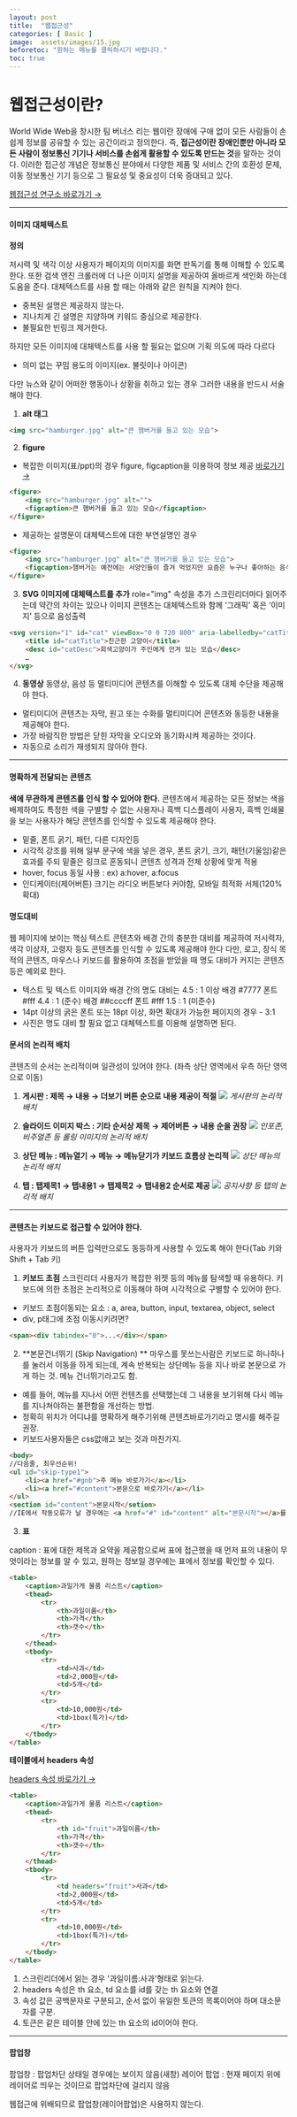 ```yaml
---
layout: post
title:  "웹접근성"
categories: [ Basic ]
image:  assets/images/15.jpg
beforetoc: "원하는 메뉴를 클릭하시기 바랍니다."
toc: true
---
```


# 웹접근성이란?

World Wide Web을 창시한 팀 버너스 리는 웹이란 장애에 구애 없이 모든 사람들이 손쉽게 정보를 공유할 수 있는 공간이라고 정의한다.
즉, **접근성이란 장애인뿐만 아니라 모든 사람이 정보통신 기기나 서비스를 손쉽게 활용할 수 있도록 만드는 것**을 말하는 것이다. 
이러한 접근성 개념은 정보통신 분야에서 다양한 제품 및 서비스 간의 호환성 문제, 이동 정보통신 기기 등으로 그 필요성 및 중요성이 더욱 증대되고 있다.

<a target="_blank" href="https://www.wah.or.kr:444/Participation/technique.asp" class="btn btn-dark"> 웹접근성 연구소 바로가기 &rarr;</a>

***


#### 이미지 대체텍스트

**정의**

저시력 및 색각 이상 사용자가 페이지의 이미지를 화면 판독기를 통해 이해할 수 있도록 한다. 또한 검색 엔진 크롤러에 더 나은 이미지 설명을 제공하여 올바르게 색인화 하는데 도움을 준다.
대체텍스트를 사용 할 때는 아래와 같은 원칙을 지켜야 한다.
* 중복된 설명은 제공하지 않는다.
* 지나치게 긴 설명은 지양하며 키워드 중심으로 제공한다.
* 불필요한 빈링크 제거한다.

하지만 모든 이미지에 대체텍스트를 사용 할 필요는 없으며 기획 의도에 따라 다르다
* 의미 없는 꾸밈 용도의 이미지(ex. 불릿이나 아이콘)

다만 뉴스와 같이 어떠한 행동이나 상황을 취하고 있는 경우 그러한 내용을 반드시 서술해야 한다. 

1. **alt 태그**
```html
<img src="hamburger.jpg" alt="큰 햄버거를 들고 있는 모습">
```
2. **figure**
- 복잡한 이미지(표/ppt)의 경우
figure, figcaption을 이용하여 정보 제공 <a target="_blank" href="http://nuli.navercorp.com/sharing/blog/post/1132853" class="btn btn-dark"> 바로가기 &rarr;</a>
```html
<figure>
	<img src="hamburger.jpg" alt=""> 
	<figcaption>큰 햄버거를 들고 있는 모습</figcaption>
</figure>
```
- 제공하는 설명문이 대체텍스트에 대한 부연설명인 경우
```html
<figure> 
	<img src="hamburger.jpg" alt="큰 햄버거를 들고 있는 모습"> 
	<figcaption>햄버거는 예전에는 서양인들이 즐겨 먹었지만 요즘은 누구나 좋아하는 음식이다.</figcaption>
</figure>   
```
3. **SVG 이미지에 대체텍스트를 추가**
role="img" 속성을 추가
스크린리더마다 읽어주는데 약간의 차이는 있으나 이미지 콘텐츠는 대체텍스트와 함께 ‘그래픽’ 혹은 ‘이미지’ 등으로 음성출력
```html
<svg version="1" id="cat" viewBox="0 0 720 800" aria-labelledby="catTitle" aria-describedby="catDesc" role="img">
	<title id="catTitle">친근한 고양이</title>
	<desc id="catDesc">회색고양이가 주인에게 안겨 있는 모습</desc>
	… 
</svg>
```
4. **동영상**
동영상, 음성 등 멀티미디어 콘텐츠를 이해할 수 있도록 대체 수단을 제공해야 한다.
* 멀티미디어 콘텐츠는 자막, 원고 또는 수화를 멀티미디어 콘텐츠와 동등한 내용을 제공해야 한다.
* 가장 바람직한 방법은 닫힌 자막을 오디오와 동기화시켜 제공하는 것이다.
* 자동으로 소리가 재생되지 않아야 한다.

***

#### 명확하게 전달되는 콘텐츠

**색에 무관하게 콘텐츠를 인식 할 수 있어야 한다.**
콘텐츠에서 제공하는 모든 정보는 색을 배제하여도 특정한 색을 구별할 수 없는 사용자나 흑백 디스플레이 사용자, 흑백 인쇄물을 보는 사용자가 해당 콘텐츠를 인식할 수 있도록 제공해야 한다.

* 밑줄, 폰트 굵기, 패턴, 다른 디자인등
* 시각적 강조를 위해 일부 문구에 색을 넣은 경우, 폰트 굵기, 크기, 패턴(기울임)같은 효과를 주되 밑줄은 링크로 혼동되니 콘텐츠 성격과 전체 상황에 맞게 적용
* hover, focus 동일 사용 : ex) a:hover, a:focus
* 인디케이터(제어버튼) 크기는 라디오 버튼보다 커야함, 모바일 최적화 서체(120% 확대)

#### 명도대비
웹 페이지에 보이는 핵심 텍스트 콘텐츠와 배경 간의 충분한 대비를 제공하여 저시력자, 색각 이상자, 고령자 등도 콘텐츠를 인식할 수 있도록 제공해야 한다
다만, 로고, 장식 목적의 콘텐츠, 마우스나 키보드를 활용하여 초점을 받았을 때 명도 대비가 커지는 콘텐츠 등은 예외로 한다.

* 텍스트 및 텍스트 이미지와 배경 간의 명도 대비는 4.5 : 1 이상
	배경 #7777 폰트 #fff 4.4 : 1 (준수)
	배경 ##ccccff 폰트 #fff 1.5 : 1 (미준수)
* 14pt 이상의 굵은 폰트 또는 18pt 이상, 화면 확대가 가능한 페이지의 경우 - 3:1
* 사진은 명도 대비 할 필요 없고 대체텍스트를 이용해 설명하면 된다.


#### 문서의 논리적 배치
콘텐츠의 순서는 논리적이며 일관성이 있어야 한다. (좌측 상단 영역에서 우측 하단 영역으로 이동)

1. **게시판 : 제목 → 내용 → 더보기 버튼 순으로 내용 제공이 적절**
![]({{site.baseurl}}/images/09.jpg)
*게시판의 논리적 배치*

2. **슬라이드 이미지 박스 : 기타 순서상 제목 → 제어버튼 → 내용 순을 권장**
![]({{site.baseurl}}/images/09.jpg)
*인포존, 비주얼존 등 롤링 이미지의 논리적 배치*

3. **상단 메뉴 : 메뉴열기 → 메뉴 → 메뉴닫기가 키보드 흐름상 논리적**
![]({{site.baseurl}}/images/09.jpg)
*상단 메뉴의 논리적 배치*

4. **탭 : 탭제목1 → 탭내용1 → 탭제목2 → 탭내용2 순서로 제공**
![]({{site.baseurl}}/images/09.jpg)
*공지사항 등 탭의 논리적 배치*

***

#### 콘텐츠는 키보드로 접근할 수 있어야 한다.

사용자가 키보드의 버튼 입력만으로도 동등하게 사용할 수 있도록 해야 한다(Tab 키와 Shift + Tab 키)

1. **키보드 초점**
스크린리더 사용자가 복잡한 위젯 등의 메뉴를 탐색할 때 유용하다. 키보드에 의한 초점은 논리적으로 이동해야 하며 시각적으로 구별할 수 있어야 한다.

* 키보드 초점이동되는 요소 : a, area, button, input, textarea, object, select
* div, p태그에 초점 이동시키려면? 
```html
<span><div tabindex="0">...</div></span>
```

2. **본문건너뛰기 (Skip Navigation) **
마우스를 못쓰는사람은 키보드로 하나하나를 눌러서 이동을 하게 되는데, 계속 반복되는 상단메뉴 등을 지나 바로 본문으로 가게 하는 것.
메뉴 건너뛰기라고도 함.

* 예를 들어, 메뉴를 지나서 어떤 컨텐츠를 선택했는데 그 내용을 보기위해 다시 메뉴를 지나쳐야하는 불편함을 개선하는 방법.
* 정확히 위치가 어디냐를 명확하게 해주기위해 콘텐츠바로가기라고 명시를 해주길 권장.
* 키보드사용자들은 css없애고 보는 것과 마찬가지.

```html
<body>
//다음줄, 최우선순위!	
<ul id="skip-type1">
	<li><a href="#gnb">주 메뉴 바로가기</a></li>
	<li><a href="#content">본문으로 바로가기</a></li>
</ul>
<section id="content">본문시작</setion>
//IE에서 작동오류가 날 경우에는 <a href="#" id="content" alt="본문시작"></a>를 적어준다
``` 

3. **표**

caption : 표에 대한 제목과 요약을 제공함으로써 표에 접근했을 때 먼저 표의 내용이 무엇이라는 정보를 알 수 있고, 원하는 정보일 경우에는 표에서 정보를 확인할 수 있다.

```html
<table>
	<caption>과일가게 물품 리스트</caption>
	<thead>
		<tr>
			<th>과일이름</th>
			<th>가격</th>
			<th>갯수</th>
		</tr>
	</thead>
	<tbody>
		<tr>
			<td>사과</td>
			<td>2,000원</td>
			<td>5개</td>
		</tr>
		<tr>
			<td>10,000원</td>
			<td>1box(특가)</td>
		</tr>
	</tbody>
</table>
``` 

**테이블에서 headers 속성**

<a target="_blank" href="http://www.w3.org/TR/WCAG20-TECHS/H43.html" class="btn btn-dark"> headers 속성 바로가기 &rarr;</a>

```html
<table>
	<caption>과일가게 물품 리스트</caption>
	<thead>
		<tr>
			<th id="fruit">과일이름</th>
			<th>가격</th>
			<th>갯수</th>
		</tr>
	</thead>
	<tbody>
		<tr>
			<td headers="fruit">사과</td>
			<td>2,000원</td>
			<td>5개</td>
		</tr>
		<tr>
			<td>10,000원</td>
			<td>1box(특가)</td>
		</tr>
	</tbody>
</table>
```    

1. 스크린리더에서 읽는 경우 '과일이름:사과'형태로 읽는다.
2. headers 속성은 th 요소, td 요소를 id를 갖는 th 요소와 연결
3. 속성 값은 공백문자로 구분되고, 순서 없이 유일한 토큰의 목록이어야 하며 대소문자를 구분.
4. 토큰은 같은 테이블 안에 있는 th 요소의 id이어야 한다.

***

#### 팝업창
팝업창 : 팝업차단 상태일 경우에는 보이지 않음(새창)
레이어 팝업 : 현재 페이지 위에 레이어로 띄우는 것이므로 팝업차단에 걸리지 않음

웹접근에 위배되므로 팝업창(레이어팝업)은 사용하지 않는다.

